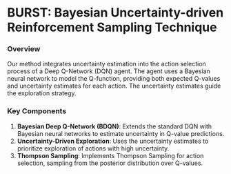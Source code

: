 # **BURST**: Bayesian Uncertainty-driven Reinforcement Sampling Technique

### Overview

Our method integrates uncertainty estimation into the action selection process of a Deep Q-Network (DQN) agent. The agent uses a Bayesian neural network to model the Q-function, providing both expected Q-values and uncertainty estimates for each action. The uncertainty estimates guide the exploration strategy.

### Key Components

1. **Bayesian Deep Q-Network (BDQN)**: Extends the standard DQN with Bayesian neural networks to estimate uncertainty in Q-value predictions.
2. **Uncertainty-Driven Exploration**: Uses the uncertainty estimates to prioritize exploration of actions with high uncertainty.
3. **Thompson Sampling**: Implements Thompson Sampling for action selection, sampling from the posterior distribution over Q-values.
